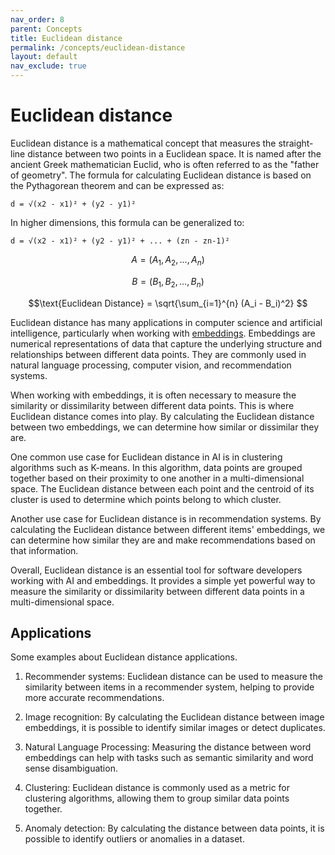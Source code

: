 ```yaml
---
nav_order: 8
parent: Concepts
title: Euclidean distance
permalink: /concepts/euclidean-distance
layout: default
nav_exclude: true
---
```

# Euclidean distance

Euclidean distance is a mathematical concept that measures the straight-line distance
between two points in a Euclidean space. It is named after the ancient Greek mathematician
Euclid, who is often referred to as the "father of geometry". The formula for calculating
Euclidean distance is based on the Pythagorean theorem and can be expressed as:

    d = √(x2 - x1)² + (y2 - y1)²

In higher dimensions, this formula can be generalized to:

    d = √(x2 - x1)² + (y2 - y1)² + ... + (zn - zn-1)²

```math
A = (A_1, A_2, \ldots, A_n) 
```
```math
B = (B_1, B_2, \ldots, B_n)
```
```math
\text{Euclidean Distance} = \sqrt{\sum_{i=1}^{n} (A_i - B_i)^2} 
```

Euclidean distance has many applications in computer science and artificial intelligence,
particularly when working with [embeddings](/concepts/embedding). Embeddings are numerical
representations of data that capture the underlying structure and relationships
between different data points. They are commonly used in natural language processing,
computer vision, and recommendation systems.

When working with embeddings, it is often necessary to measure the similarity or
dissimilarity between different data points. This is where Euclidean distance comes
into play. By calculating the Euclidean distance between two embeddings, we can
determine how similar or dissimilar they are.

One common use case for Euclidean distance in AI is in clustering algorithms such
as K-means. In this algorithm, data points are grouped together based on their proximity
to one another in a multi-dimensional space. The Euclidean distance between each
point and the centroid of its cluster is used to determine which points belong to
which cluster.

Another use case for Euclidean distance is in recommendation systems. By calculating
the Euclidean distance between different items' embeddings, we can determine how
similar they are and make recommendations based on that information.

Overall, Euclidean distance is an essential tool for software developers working
with AI and embeddings. It provides a simple yet powerful way to measure the similarity
or dissimilarity between different data points in a multi-dimensional space.

## Applications

Some examples about Euclidean distance applications.

1. Recommender systems: Euclidean distance can be used to measure the similarity
   between items in a recommender system, helping to provide more accurate recommendations.

2. Image recognition: By calculating the Euclidean distance between image embeddings,
   it is possible to identify similar images or detect duplicates.

3. Natural Language Processing: Measuring the distance between word embeddings can
   help with tasks such as semantic similarity and word sense disambiguation.

4. Clustering: Euclidean distance is commonly used as a metric for clustering algorithms,
   allowing them to group similar data points together.

5. Anomaly detection: By calculating the distance between data points, it is possible
   to identify outliers or anomalies in a dataset.
